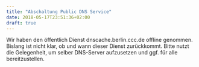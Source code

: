 ```yaml
---
title: "Abschaltung Public DNS Service"
date: 2018-05-17T23:51:36+02:00
draft: true
---
```


Wir haben den öf­fent­lich Dienst dnscache.berlin.ccc.de offline genommen. Bislang ist nicht klar, ob und wann dieser Dienst zurückkommt. Bitte nutzt die Gelegenheit, um selber DNS-Server aufzusetzen und ggf. für alle bereitzustellen. 

